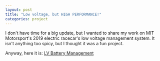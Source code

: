 ```yaml
---
layout: post
title: "Low voltage, but HIGH PERFORMANCE!"
categories: project
---
```


I don't have time for a big update, but I wanted to share my work on MIT Motorsport's 2019 electric racecar's low voltage management system. It isn't anything too spicy, but I thought it was a fun project.

Anyway, here it is: [LV Battery Management](https://github.com/CharlieA0/lvbms)
